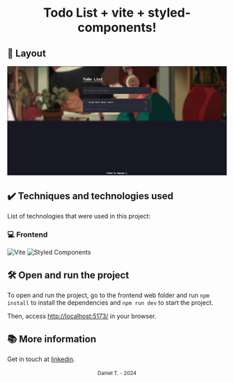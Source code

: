 <div align="center">
  <h1>Todo List + vite + styled-components!</h1>
</div>

## 📱 Layout

<div align="center">
  <img src="./src/assets/screenshot.png" width="" heigth="">
</div>

## ✔️ Techniques and technologies used

List of technologies that were used in this project:

### 💻 Frontend

![Vite](https://img.shields.io/badge/vite-%23646CFF.svg?style=for-the-badge&logo=vite&logoColor=white)
![Styled Components](https://img.shields.io/badge/styled--components-DB7093?style=for-the-badge&logo=styled-components&logoColor=white)

## 🛠️ Open and run the project

To open and run the project, go to the frontend web folder and run `npm install` to install the dependencies and `npm run dev` to start the project.

Then, access <a href="http://localhost:5173/">http://localhost:5173/</a> in your browser.

## 📚 More information

Get in touch at [linkedin](https://www.linkedin.com/in/daniel-tinois-7338a2244/).

<div align="center">
  <small>Daniel T. - 2024</small>
</div>
